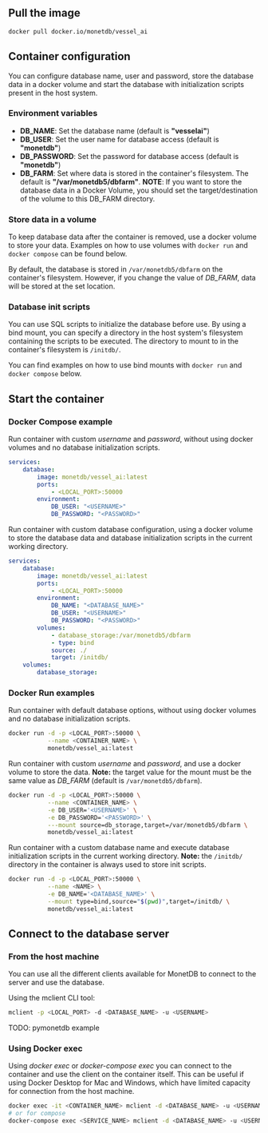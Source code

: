 ## Pull the image

```sh
docker pull docker.io/monetdb/vessel_ai
```

## Container configuration

You can configure database name, user and password, store the database
data in a docker volume and start the database with initialization
scripts present in the host system.

### Environment variables

- **DB_NAME**: Set the database name (default is **"vesselai"**)
- **DB_USER**: Set the user name for database access (default is
  **"monetdb"**)
- **DB_PASSWORD**: Set the password for database access (default is
  **"monetdb"**)
- **DB_FARM**: Set where data is stored in the container's filesystem.
  The default is **"/var/monetdb5/dbfarm"**. **NOTE**:  If you want to
  store the database data in a Docker Volume, you should set the
  target/destination of the volume to this DB_FARM directory.

### Store data in a volume

To keep database data after the container is removed, use a docker
volume to store your data. Examples on how to use volumes with `docker
run` and `docker compose` can be found below.

By default, the database is stored in `/var/monetdb5/dbfarm` on the
container's filesystem. However, if you change the value of *DB_FARM*,
data will be stored at the set location.

### Database init scripts

You can use SQL scripts to initialize the database before use. By using
a bind mount, you can specify a directory in the host system's
filesystem containing the scripts to be executed. The directory to mount
to in the container's filesystem is `/initdb/`.

You can find examples on how to use bind mounts with `docker run` and
`docker compose` below.

## Start the container

### Docker Compose example

Run container with custom _username_ and _password_, without using
docker volumes and no database initialization scripts.
```yml
services:
    database:
        image: monetdb/vessel_ai:latest
        ports: 
            - <LOCAL_PORT>:50000
        environment:
            DB_USER: "<USERNAME>"
            DB_PASSWORD: "<PASSWORD>"
```

Run container with custom database configuration, using a docker volume
to store the database data and database initialization scripts in the
current working directory.
```yml
services:
    database:
        image: monetdb/vessel_ai:latest
        ports: 
            - <LOCAL_PORT>:50000
        environment:
            DB_NAME: "<DATABASE_NAME>"
            DB_USER: "<USERNAME>"
            DB_PASSWORD: "<PASSWORD>"
        volumes:
            - database_storage:/var/monetdb5/dbfarm
            - type: bind
            source: ./
            target: /initdb/
    volumes:
        database_storage:

```

### Docker Run examples

Run container with default database options, without using docker
volumes and no database initialization scripts.
```sh
docker run -d -p <LOCAL_PORT>:50000 \
           --name <CONTAINER_NAME> \
           monetdb/vessel_ai:latest
```

Run container with custom _username_ and _password_, and use a docker
volume to store the data. **Note:** the target value for the mount must
be the same value as _DB_FARM_ (default is `/var/monetdb5/dbfarm`).

```sh
docker run -d -p <LOCAL_PORT>:50000 \
           --name <CONTAINER_NAME> \
           -e DB_USER='<USERNAME>' \
           -e DB_PASSWORD='<PASSWORD>' \
           ---mount source=db_storage,target=/var/monetdb5/dbfarm \
           monetdb/vessel_ai:latest
```

Run container with a custom database name and execute database
initialization scripts in the current working directory. **Note:** the
`/initdb/` directory in the container is always used to store init
scripts.

```sh
docker run -d -p <LOCAL_PORT>:50000 \
           --name <NAME> \
           -e DB_NAME='<DATABASE_NAME>' \
           --mount type=bind,source="$(pwd)",target=/initdb/ \
           monetdb/vessel_ai:latest
```

## Connect to the database server

### From the host machine

You can use all the different clients available for MonetDB to connect
to the server and use the database.

Using the mclient CLI tool:
```sh
mclient -p <LOCAL_PORT> -d <DATABASE_NAME> -u <USERNAME>
```

TODO: pymonetdb example

### Using Docker exec

Using _docker exec_ or _docker-compose exec_ you can connect to the
container and use the client on the container itself. This can be useful
if using Docker Desktop for Mac and Windows, which have limited capacity
for connection from the host machine.

```sh
docker exec -it <CONTAINER_NAME> mclient -d <DATABASE_NAME> -u <USERNAME>
# or for compose
docker-compose exec <SERVICE_NAME> mclient -d <DATABASE_NAME> -u <USERNAME>
```
